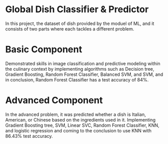 # Global Dish Classifier & Predictor
In this project, the dataset of dish provided by the moduel of ML, and it consists of two parts where each tackles a different problem.

# Basic Component
Demonstrated skills in image classification and predictive modeling within the culinary context by implementing algorithms such as Decision tree, Gradient Boosting, Random Forest Classifier, Balanced SVM, and SVM, and in conclusion, Random Forest Classifier has a test accuracy of 84%.

# Advanced Component
In the advanced problem, it was predicted whether a dish is Italian, American, or Chinese based on the ingredients used in it. Implementing Gradient Boosting tree, SVM, Linear SVC, Random Forest Classifier, KNN, and logistic regression and coming to the conclusion to use KNN with 86.43% test accuracy.

